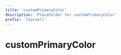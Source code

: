 ```yaml
---
title: 'customPrimaryColor'
description: 'Placeholder for customPrimaryColor'
prefix: '[Server]'
---
```


# customPrimaryColor
